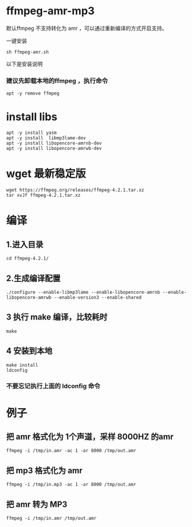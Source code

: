 # ffmpeg-amr-mp3

默认ffmpeg 不支持转化为 amr ，可以通过重新编译的方式开启支持。

一键安装 
````
sh ffmpeg-amr.sh
````


以下是安装说明

### 建议先卸载本地的ffmpeg ，执行命令 
````
apt -y remove ffmpeg 
````

# install libs 
````
apt -y install yasm  
apt -y install  libmp3lame-dev  
apt -y install libopencore-amrnb-dev  
apt -y install libopencore-amrwb-dev  
````

# wget 最新稳定版
````
wget https://ffmpeg.org/releases/ffmpeg-4.2.1.tar.xz  
tar xvJf ffmpeg-4.2.1.tar.xz 
````

# 编译 

## 1.进入目录
````
cd ffmpeg-4.2.1/
````

## 2.生成编译配置
````
./configure --enable-libmp3lame --enable-libopencore-amrnb --enable-libopencore-amrwb --enable-version3 --enable-shared
````

## 3 执行 make 编译，比较耗时
````
make
````

## 4 安装到本地
````
make install  
ldconfig
````

### 不要忘记执行上面的 ldconfig 命令



# 例子

## 把 amr 格式化为 1个声道，采样 8000HZ 的amr
````
ffmpeg -i /tmp/in.amr -ac 1 -ar 8000 /tmp/out.amr
````

## 把 mp3 格式化为 amr
````
ffmpeg -i /tmp/in.mp3 -ac 1 -ar 8000 /tmp/out.amr
````

## 把 amr 转为 MP3
````
ffmpeg -i /tmp/in.amr /tmp/out.amr
````



